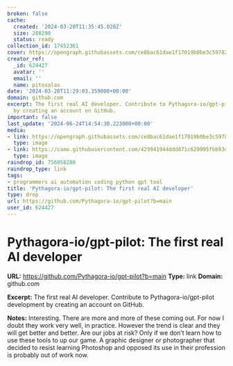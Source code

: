 ```yaml
---
broken: false
cache:
  created: '2024-03-20T11:35:45.028Z'
  size: 288290
  status: ready
collection_id: 17452361
cover: https://opengraph.githubassets.com/ce8bac61dae1f17019b0be3c59782b7f211b315adba68935265753d136ecdfed/Pythagora-io/gpt-pilot
creator_ref:
  _id: 624427
  avatar: ''
  email: ''
  name: pitosalas
date: '2024-03-20T11:29:03.359000+00:00'
domain: github.com
excerpt: The first real AI developer. Contribute to Pythagora-io/gpt-pilot development
  by creating an account on GitHub.
important: false
last_update: '2024-06-24T14:54:30.223000+00:00'
media:
- link: https://opengraph.githubassets.com/ce8bac61dae1f17019b0be3c59782b7f211b315adba68935265753d136ecdfed/Pythagora-io/gpt-pilot
  type: image
- link: https://camo.githubusercontent.com/429941944ddd871c629995fbb93dfc72a7c179780bf55c307ba640af748cb497/68747470733a2f2f69332e7974696d672e636f6d2f76692f34672d316350474b3047412f6d617872657364656661756c742e6a7067
  type: image
raindrop_id: 756958280
raindrop_type: link
tags:
- programmers ai automation coding python gpt tool
title: 'Pythagora-io/gpt-pilot: The first real AI developer'
type: drop
url: https://github.com/Pythagora-io/gpt-pilot?b=main
user_id: 624427
---
```


# Pythagora-io/gpt-pilot: The first real AI developer

**URL:** https://github.com/Pythagora-io/gpt-pilot?b=main
**Type:** link
**Domain:** github.com

**Excerpt:** The first real AI developer. Contribute to Pythagora-io/gpt-pilot development by creating an account on GitHub.

**Notes:**
Interesting. There are more and more of these coming out. For now I doubt they work very well, in practice. However the trend is clear and they will get better and better. Are our jobs at risk? Only if we don’t learn how to use these tools to up our game. A graphic designer or photographer that decided to resist learning Photoshop  and opposed its use in their profession is probably out of work now. 
